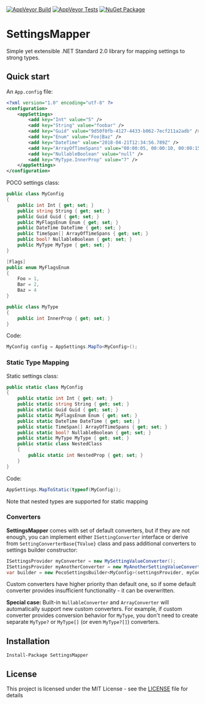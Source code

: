 ﻿[![AppVeyor Build](https://img.shields.io/appveyor/ci/sergeykonkin/SettingsMapper.svg)](https://ci.appveyor.com/project/sergeykonkin/SettingsMapper)
[![AppVeyor Tests](https://img.shields.io/appveyor/tests/sergeykonkin/SettingsMapper.svg)](https://ci.appveyor.com/project/sergeykonkin/SettingsMapper/build/tests)
[![NuGet Package](https://img.shields.io/nuget/v/SettingsMapper.svg)](https://www.nuget.org/packages/SettingsMapper)

# SettingsMapper

Simple yet extensible .NET Standard 2.0 library for mapping settings to strong types.

## Quick start

An `App.config` file:
```xml
<?xml version="1.0" encoding="utf-8" ?>
<configuration>
    <appSettings>
        <add key="Int" value="5" /> 
        <add key="String" value="foobar" />
        <add key="Guid" value="9d50f0fb-4127-4433-b062-7ecf211a2adb" />
        <add key="Enum" value="Foo|Baz" />
        <add key="DateTime" value="2018-04-21T12:34:56.789Z" />
        <add key="ArrayOfTimeSpans" value="00:00:05, 00:00:10, 00:00:15" />
        <add key="NullableBoolean" value="null" />
        <add key="MyType.InnerProp" value="7" />
    </appSettings>
</configuration>
```

POCO settings class:
```csharp
public class MyConfig
{
    public int Int { get; set; }
    public string String { get; set; }
    public Guid Guid { get; set; }
    public MyFlagsEnum Enum { get; set; }
    public DateTime DateTime { get; set; }
    public TimeSpan[] ArrayOfTimeSpans { get; set; }
    public bool? NullableBoolean { get; set; }
    public MyType MyType { get; set; }
}

[Flags]
public enum MyFlagsEnum
{
    Foo = 1,
    Bar = 2,
    Baz = 4
}

public class MyType
{
    public int InnerProp { get; set; }
}
```

Code:
```csharp
MyConfig config = AppSettings.MapTo<MyConfig>();
```

### Static Type Mapping

Static settings class:
```csharp
public static class MyConfig
{
    public static int Int { get; set; }
    public static string String { get; set; }
    public static Guid Guid { get; set; }
    public static MyFlagsEnum Enum { get; set; }
    public static DateTime DateTime { get; set; }
    public static TimeSpan[] ArrayOfTimeSpans { get; set; }
    public static bool? NullableBoolean { get; set; }
    public static MyType MyType { get; set; }
    public static class NestedClass
    {
        public static int NestedProp { get; set; }
    }
}
```

Code:
```csharp
AppSettings.MapToStatic(typeof(MyConfig));
```
Note that nested types are supported for static mapping

### Converters
**SettingsMapper** comes with set of default converters,  but if they are not enough, you can implement either `ISettingConverter` interface or derive from `SettingConverterBase{TValue}` class and pass additional converters to settings builder constructor:

```csharp
ISettingsProvider myConverter = new MySettingValueConverter();
ISettingsProvider myAnotherConverter = new MyAnotherSettingValueConverter();
var builder = new PocoSettingsBuilder<MyConfig>(settingsProvider, myConverter, myAnotherConverter);
```
Custom converters have higher priority than default one, so if some default converter provides insufficient functionality - it can be overwritten.

**Special case:** Built-in `NullableConverter` and `ArrayConverter` will automatically support new custom converters. For example, if custom converter provides conversion behavior for `MyType`, you don't need to create separate `MyType?` or `MyType[]` (or even `MyType?[]`) converters.


## Installation

```
Install-Package SettingsMapper
```

## License

This project is licensed under the MIT License - see the [LICENSE](LICENSE) file for details
